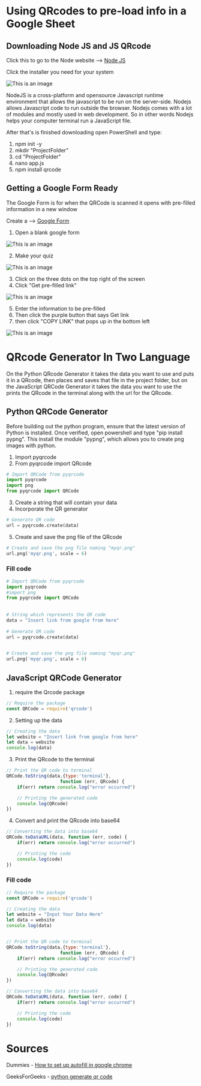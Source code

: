 # Using QRcodes to pre-load info in a Google Sheet


## Downloading Node JS and JS QRcode

Click this to go to the Node website --> [Node JS](https://nodejs.org/en/download/)

Click the installer you need for your system

![This is an image](https://github.com/loganhue52/IT-Vending-Machine/blob/d45abb1dcf312a3be5e50165e55e01c27ced12fb/Pics%20for%20readme/Screenshot%202021-11-30%20123816.png)

NodeJS is a cross-platform and opensource Javascript runtime environment that allows the javascript to be run on the server-side. Nodejs allows Javascript code to run outside the browser. Nodejs comes with a lot of modules and mostly used in web development. So in other words Nodejs helps your computer terminal run a JavaScript file.

After that's is finished downloading open PowerShell and type:
1. npm init -y
2. mkdir "ProjectFolder"
3. cd "ProjectFolder"
4. nano app.js
5. npm install qrcode
## Getting a Google Form Ready

The Google Form is for when the QRCode is scanned it opens with pre-filled information in a new window

Create a --> [Google Form](https://docs.google.com/forms)

1. Open a blank google form

![This is an image](https://github.com/loganhue52/IT-Vending-Machine/blob/d45abb1dcf312a3be5e50165e55e01c27ced12fb/Pics%20for%20readme/Screenshot%202021-11-30%20122451.png)

2. Make your quiz

![This is an image](https://github.com/loganhue52/IT-Vending-Machine/blob/d45abb1dcf312a3be5e50165e55e01c27ced12fb/Pics%20for%20readme/Screenshot%202021-11-30%20123020.png)

3. Click on the three dots on the top right of the screen
4. Click "Get pre-filled link"

![This is an image](https://github.com/loganhue52/IT-Vending-Machine/blob/d45abb1dcf312a3be5e50165e55e01c27ced12fb/Pics%20for%20readme/Screenshot%202021-11-30%20123133.png)

5. Enter the information to be pre-filled
6. Then click the purple button that says Get link
7. then click "COPY LINK" that pops up in the bottom left

![This is an image](https://github.com/loganhue52/IT-Vending-Machine/blob/d45abb1dcf312a3be5e50165e55e01c27ced12fb/Pics%20for%20readme/Screenshot%202021-11-30%20123234.png)
# QRcode Generator In Two Language

On the Python QRcode Generator it takes the data you want to use and puts it in a QRcode, then places and saves that file in the project folder, but on the JavaScript QRCode Generator it takes the data you want to use the prints the QRcode in the terminal along with the url for the QRcode.

## Python QRCode Generator

Before building out the python program, ensure that the latest version of Python is installed.
Once verified, open powershell and type "pip install pypng".
This install the module "pypng", which allows you to create png images with python.

1. Import pyqrcode
2. From pyqrcode import QRcode
```py
# Import QRCode from pyqrcode
import pyqrcode
import png
from pyqrcode import QRCode
```
3. Create a string that will contain your data
4. Incorporate  the QR generator

```py
# Generate QR code
url = pyqrcode.create(data)
```
5. Create and save the png file of the QRcode

```py
# Create and save the png file naming "myqr.png"
url.png('myqr.png', scale = 6)
```

### Fill code 

```py
# Import QRCode from pyqrcode
import pyqrcode
#import png
from pyqrcode import QRCode
  
  
# String which represents the QR code
data = "Insert link from google from here"
  
# Generate QR code
url = pyqrcode.create(data)
  

# Create and save the png file naming "myqr.png"
url.png('myqr.png', scale = 6)
```

## JavaScript QRCode Generator

1. require the Qrcode package
```js
// Require the package
const QRCode = require('qrcode')
```
2. Setting up the data
```js
// Creating the data
let website = "Insert link from google from here"
let data = website
console.log(data)
```
3. Print the QRcode to the terminal
```js
// Print the QR code to terminal
QRCode.toString(data,{type:'terminal'},
					function (err, QRcode) {
	if(err) return console.log("error occurred")

	// Printing the generated code
	console.log(QRcode)
})
```
4. Convert and print the QRcode into base64
```js
// Converting the data into base64
QRCode.toDataURL(data, function (err, code) {
	if(err) return console.log("error occurred")

	// Printing the code
	console.log(code)
})
```


### Fill code 

```js
// Require the package
const QRCode = require('qrcode')

// Creating the data
let website = "Input Your Data Here"
let data = website
console.log(data)


// Print the QR code to terminal
QRCode.toString(data,{type:'terminal'},
					function (err, QRcode) {
	if(err) return console.log("error occurred")

	// Printing the generated code
	console.log(QRcode)
})

// Converting the data into base64
QRCode.toDataURL(data, function (err, code) {
	if(err) return console.log("error occurred")

	// Printing the code
	console.log(code)
})

```



# Sources

Dummies - [How to set up autofill in google chrome](https://www.dummies.com/education/internet-basics/how-to-set-up-autofill-in-google-chrome/)

GeeksForGeeks - [python generate qr code](https://www.geeksforgeeks.org/python-generate-qr-code-using-pyqrcode-module/)



  

  

